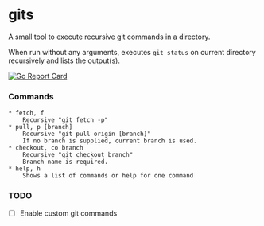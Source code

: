 # gits
A small tool to execute recursive git commands in a directory.

When run without any arguments, executes `git status` on current directory recursively and lists the output(s).

[![Go Report Card](https://goreportcard.com/badge/ecunal/gits)](https://goreportcard.com/report/ecunal/gits)

### Commands

```
* fetch, f
    Recursive "git fetch -p"
* pull, p [branch]
    Recursive "git pull origin [branch]"
    If no branch is supplied, current branch is used.
* checkout, co branch
    Recursive "git checkout branch"
    Branch name is required.
* help, h
    Shows a list of commands or help for one command
```

### TODO
- [ ] Enable custom git commands
